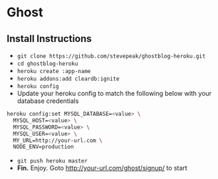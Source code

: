 # Ghost

## Install Instructions

- `git clone https://github.com/stevepeak/ghostblog-heroku.git`
- `cd ghostblog-heroku`
- `heroku create :app-name`
- `heroku addons:add cleardb:ignite`
- `heroku config`
- Update your heroku config to match the following below with your database credentials

```sh
heroku config:set MYSQL_DATABASE=<value> \
  MYSQL_HOST=<value> \
  MYSQL_PASSWORD=<value> \
  MYSQL_USER=<value> \
  MY_URL=http://your-url.com \
  NODE_ENV=production
```

- `git push heroku master`
- **Fin.** Enjoy. Goto http://your-url.com/ghost/signup/ to start
